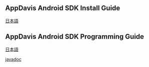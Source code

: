 ## AppDavis Android SDK Install Guide

[日本語](Install_SDK_Guide.md)

## AppDavis Android SDK Programming Guide

[日本語](Programming_Guide.md)

[javadoc](http://mtburn.github.io/MTBurn-Android-SDK-Install-Guide/javadoc/index.html)
